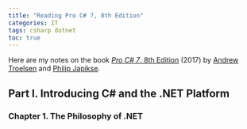 ```yaml
---
title: "Reading Pro C# 7, 8th Edition"
categories: IT
tags: csharp dotnet
toc: true
---
```


Here are my notes on the book [*Pro C# 7*, 8th Edition](https://www.amazon.com/dp/B077GDD8QR) (2017) by [Andrew Troelsen](https://en.wikipedia.org/wiki/Andrew_Troelsen) and [Philip Japikse](https://github.com/skimedic).

## Part I. Introducing C# and the .NET Platform

### Chapter 1. The Philosophy of .NET


